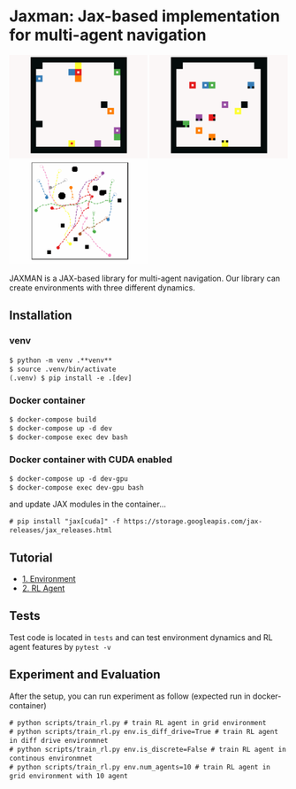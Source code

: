 # Jaxman: Jax-based implementation for multi-agent navigation
<!-- |Grid| Diff Drive| Continous|
| ------ | ------ | ------ | -->
<img src=assets/grid.gif width=250>
<img src=assets/diff_drive.gif width=250>
<img src=assets/continuous.gif width=250>

JAXMAN is a JAX-based library for multi-agent navigation. Our library can create environments with three different dynamics.

## Installation
### **venv**
```console
$ python -m venv .**venv**
$ source .venv/bin/activate
(.venv) $ pip install -e .[dev]
```

### Docker container
```console
$ docker-compose build
$ docker-compose up -d dev
$ docker-compose exec dev bash
```

### Docker container with CUDA enabled
```console
$ docker-compose up -d dev-gpu
$ docker-compose exec dev-gpu bash
```

and update JAX modules in the container...

```console
# pip install "jax[cuda]" -f https://storage.googleapis.com/jax-releases/jax_releases.html
```

## Tutorial
- [1. Environment](tutorial/1.%20Environment.ipynb)
- [2. RL Agent](tutorial/2.RL%20Agent.ipynb)

## Tests
Test code is located in `tests` and can test environment dynamics and RL agent features by `pytest -v`

## Experiment and Evaluation
After the setup, you can run experiment as follow (expected run in docker-container)
```console
# python scripts/train_rl.py # train RL agent in grid environment
# python scripts/train_rl.py env.is_diff_drive=True # train RL agent in diff drive environmnet
# python scripts/train_rl.py env.is_discrete=False # train RL agent in continous environmnet
# python scripts/train_rl.py env.num_agents=10 # train RL agent in grid environment with 10 agent
```